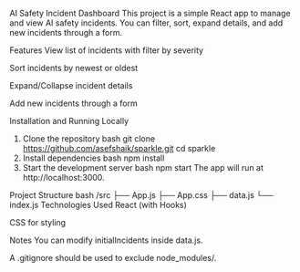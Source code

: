 AI Safety Incident Dashboard
This project is a simple React app to manage and view AI safety incidents.
You can filter, sort, expand details, and add new incidents through a form.

Features
View list of incidents with filter by severity

Sort incidents by newest or oldest

Expand/Collapse incident details

Add new incidents through a form

Installation and Running Locally
1. Clone the repository
bash
git clone https://github.com/asefshaik/sparkle.git
cd sparkle
2. Install dependencies
bash
npm install
3. Start the development server
bash
npm start
The app will run at http://localhost:3000.

Project Structure
bash
/src
  ├── App.js
  ├── App.css
  ├── data.js
  └── index.js
Technologies Used
React (with Hooks)

CSS for styling

Notes
You can modify initialIncidents inside data.js.

A .gitignore should be used to exclude node_modules/.

